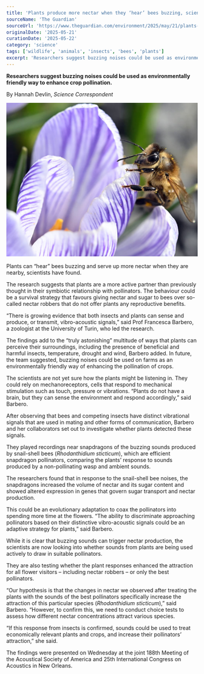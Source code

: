 ```yaml
---
title: 'Plants produce more nectar when they ‘hear’ bees buzzing, scientists find'
sourceName: 'The Guardian'
sourceUrl: 'https://www.theguardian.com/environment/2025/may/21/plants-produce-more-nectar-when-they-hear-bees-buzzing-scientists-find'
originalDate: '2025-05-21'
curationDate: '2025-05-22'
category: 'science'
tags: ['wildlife', 'animals', 'insects', 'bees', 'plants']
excerpt: 'Researchers suggest buzzing noises could be used as environmentally friendly way to enhance crop pollination.'
---
```


**Researchers suggest buzzing noises could be used as environmentally friendly way to enhance crop pollination.**

By Hannah Devlin, _Science Correspondent_

![A bee collects pollen from a crocus in Liberec, Czech Republic](./bee-collecting-pollen-from-a-crocus.jpg 'A bee collects pollen from a crocus in Liberec, Czech Republic. Researchers are now looking at whether plants respond only to the best pollinators. Photograph: Slávek Růta/Zuma Press/Rex/Shutterstock')

Plants can “hear” bees buzzing and serve up more nectar when they are nearby, scientists have found.

The research suggests that plants are a more active partner than previously thought in their symbiotic relationship with pollinators. The behaviour could be a survival strategy that favours giving nectar and sugar to bees over so-called nectar robbers that do not offer plants any reproductive benefits.

“There is growing evidence that both insects and plants can sense and produce, or transmit, vibro-acoustic signals,” said Prof Francesca Barbero, a zoologist at the University of Turin, who led the research.

The findings add to the “truly astonishing” multitude of ways that plants can perceive their surroundings, including the presence of beneficial and harmful insects, temperature, drought and wind, Barbero added. In future, the team suggested, buzzing noises could be used on farms as an environmentally friendly way of enhancing the pollination of crops.

The scientists are not yet sure how the plants might be listening in. They could rely on mechanoreceptors, cells that respond to mechanical stimulation such as touch, pressure or vibrations. “Plants do not have a brain, but they can sense the environment and respond accordingly,” said Barbero.

After observing that bees and competing insects have distinct vibrational signals that are used in mating and other forms of communication, Barbero and her collaborators set out to investigate whether plants detected these signals.

They played recordings near snapdragons of the buzzing sounds produced by snail-shell bees (_Rhodanthidium sticticum_), which are efficient snapdragon pollinators, comparing the plants’ response to sounds produced by a non-pollinating wasp and ambient sounds.

The researchers found that in response to the snail-shell bee noises, the snapdragons increased the volume of nectar and its sugar content and showed altered expression in genes that govern sugar transport and nectar production.

This could be an evolutionary adaptation to coax the pollinators into spending more time at the flowers. “The ability to discriminate approaching pollinators based on their distinctive vibro-acoustic signals could be an adaptive strategy for plants,” said Barbero.

While it is clear that buzzing sounds can trigger nectar production, the scientists are now looking into whether sounds from plants are being used actively to draw in suitable pollinators.

They are also testing whether the plant responses enhanced the attraction for all flower visitors – including nectar robbers – or only the best pollinators.

“Our hypothesis is that the changes in nectar we observed after treating the plants with the sounds of the best pollinators specifically increase the attraction of this particular species (_Rhodanthidium sticticum_),” said Barbero. “However, to confirm this, we need to conduct choice tests to assess how different nectar concentrations attract various species.

“If this response from insects is confirmed, sounds could be used to treat economically relevant plants and crops, and increase their pollinators’ attraction,” she said.

The findings were presented on Wednesday at the joint 188th Meeting of the Acoustical Society of America and 25th International Congress on Acoustics in New Orleans.
